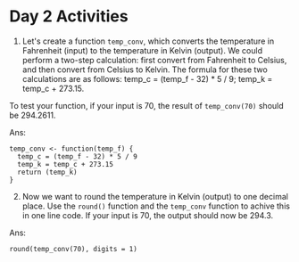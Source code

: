 # Day 2 Activities

1. Let's create a function `temp_conv`, which converts the temperature in Fahrenheit (input) to the temperature in Kelvin (output). We could perform a two-step calculation: first convert from Fahrenheit to Celsius, and then convert from Celsius to Kelvin. The formula for these two calculations are as follows: temp_c = (temp_f - 32) * 5 / 9; temp_k = temp_c + 273.15. 

To test your function, if your input is 70, the result of `temp_conv(70)` should be 294.2611.

Ans:
```
temp_conv <- function(temp_f) {
  temp_c = (temp_f - 32) * 5 / 9
  temp_k = temp_c + 273.15
  return (temp_k)
}
```

2. Now we want to round the temperature in Kelvin (output) to one decimal place. Use the `round()` function and the `temp_conv` function to achive this in one line code. If your input is 70, the output should now be 294.3.

Ans:
```
round(temp_conv(70), digits = 1)
```
